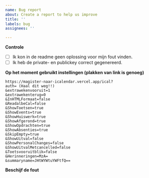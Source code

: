 ```yaml
---
name: Bug report
about: Create a report to help us improve
title: ''
labels: bug
assignees: ''

---
```


**Controle**
- [ ] Ik kon in de readme geen oplossing voor mijn fout vinden.
- [ ] Ik heb de private- en publickey correct gegenereerd.

**Op het moment gebruikt instellingen (plakken van link is genoeg)**
```
https://magister-naar-icalendar.vercel.app/ical?
auth= (Haal dit weg!!)
&extrawekenvooruit=1
&extrawekenterug=0
&InHTMLFormaat=false
&ReadalbeCal=false
&ShowToetsen=true
&ShowEvents=true
&ShowHuiswerk=true
&ShowAfgerond=true
&ShowOpdrachten=true
&ShowAbsenties=true
&SkipEmpty=true
&ShowUitval=false
&ShowPersonalChanges=false
&ShowUitvalMetcancelled=false
&Toetsvooruitblik=false
&Herinneringen=MzA=
&summaryname=JHtWYWtuYWFtfQ==
```

**Beschijf de fout**
